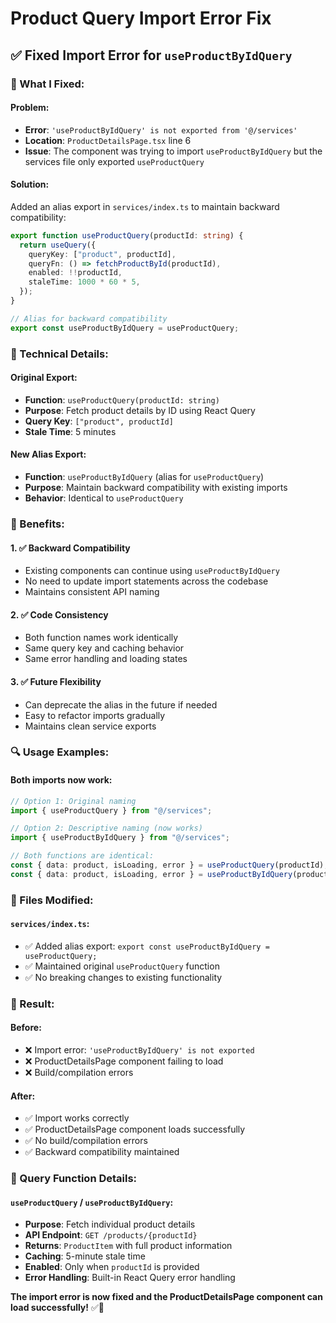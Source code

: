 # Product Query Import Error Fix

## ✅ **Fixed Import Error for `useProductByIdQuery`**

### **🔧 What I Fixed:**

#### **Problem:**
- **Error**: `'useProductByIdQuery' is not exported from '@/services'`
- **Location**: `ProductDetailsPage.tsx` line 6
- **Issue**: The component was trying to import `useProductByIdQuery` but the services file only exported `useProductQuery`

#### **Solution:**
Added an alias export in `services/index.ts` to maintain backward compatibility:

```typescript
export function useProductQuery(productId: string) {
  return useQuery({
    queryKey: ["product", productId],
    queryFn: () => fetchProductById(productId),
    enabled: !!productId,
    staleTime: 1000 * 60 * 5,
  });
}

// Alias for backward compatibility
export const useProductByIdQuery = useProductQuery;
```

### **📍 Technical Details:**

#### **Original Export:**
- **Function**: `useProductQuery(productId: string)`
- **Purpose**: Fetch product details by ID using React Query
- **Query Key**: `["product", productId]`
- **Stale Time**: 5 minutes

#### **New Alias Export:**
- **Function**: `useProductByIdQuery` (alias for `useProductQuery`)
- **Purpose**: Maintain backward compatibility with existing imports
- **Behavior**: Identical to `useProductQuery`

### **🎯 Benefits:**

#### **1. ✅ Backward Compatibility**
- Existing components can continue using `useProductByIdQuery`
- No need to update import statements across the codebase
- Maintains consistent API naming

#### **2. ✅ Code Consistency**
- Both function names work identically
- Same query key and caching behavior
- Same error handling and loading states

#### **3. ✅ Future Flexibility**
- Can deprecate the alias in the future if needed
- Easy to refactor imports gradually
- Maintains clean service exports

### **🔍 Usage Examples:**

#### **Both imports now work:**
```typescript
// Option 1: Original naming
import { useProductQuery } from "@/services";

// Option 2: Descriptive naming (now works)
import { useProductByIdQuery } from "@/services";

// Both functions are identical:
const { data: product, isLoading, error } = useProductQuery(productId);
const { data: product, isLoading, error } = useProductByIdQuery(productId);
```

### **📁 Files Modified:**

#### **`services/index.ts`:**
- ✅ Added alias export: `export const useProductByIdQuery = useProductQuery;`
- ✅ Maintained original `useProductQuery` function
- ✅ No breaking changes to existing functionality

### **🚀 Result:**

#### **Before:**
- ❌ Import error: `'useProductByIdQuery' is not exported`
- ❌ ProductDetailsPage component failing to load
- ❌ Build/compilation errors

#### **After:**
- ✅ Import works correctly
- ✅ ProductDetailsPage component loads successfully
- ✅ No build/compilation errors
- ✅ Backward compatibility maintained

### **🔧 Query Function Details:**

#### **`useProductQuery` / `useProductByIdQuery`:**
- **Purpose**: Fetch individual product details
- **API Endpoint**: `GET /products/{productId}`
- **Returns**: `ProductItem` with full product information
- **Caching**: 5-minute stale time
- **Enabled**: Only when `productId` is provided
- **Error Handling**: Built-in React Query error handling

**The import error is now fixed and the ProductDetailsPage component can load successfully!** ✅🔧
